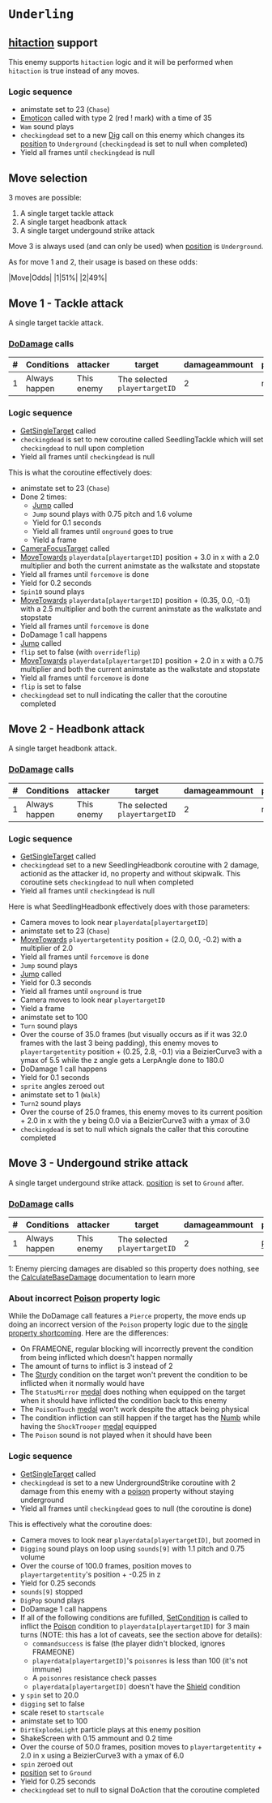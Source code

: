 # `Underling`

## [hitaction](../../Battle%20flow/Update%20flows/Controlled%20flow.md#enemies-hitaction) support
This enemy supports `hitaction` logic and it will be performed when `hitaction` is true instead of any moves.

### Logic sequence

- animstate set to 23 (`Chase`)
- [Emoticon](../../../Entities/EntityControl/EntityControl%20Methods.md#emoticon) called with type 2 (red ! mark) with a time of 35
- `Wam` sound plays
- `checkingdead` set to a new [Dig](../Dig.md) call on this enemy which changes its [position](../../Actors%20states/BattlePosition.md) to `Underground` (`checkingdead` is set to null when completed)
- Yield all frames until `checkingdead` is null

## Move selection
3 moves are possible:

1. A single target tackle attack
2. A single target headbonk attack
3. A single target undergound strike attack

Move 3 is always used (and can only be used) when [position](../../Actors%20states/BattlePosition.md) is `Underground`.

As for move 1 and 2, their usage is based on these odds:

|Move|Odds|
|1|51%|
|2|49%|

## Move 1 - Tackle attack
A single target tackle attack.

### [DoDamage](../../Damage%20pipeline/DoDamage.md) calls

|#|Conditions|attacker|target|damageammount|property|overrides|block|
|-:|---|---|---|---|---|---|---|
|1|Always happen|This enemy|The selected `playertargetID`|2|null|null|`commandsuccess`|

### Logic sequence

- [GetSingleTarget](../../Actors%20states/Targetting/GetRandomAvaliablePlayer.md#getsingletarget) called
- `checkingdead` is set to new coroutine called SeedlingTackle which will set `checkingdead` to null upon completion
- Yield all frames until `checkingdead` is null

This is what the coroutine effectively does:

- animstate set to 23 (`Chase`)
- Done 2 times:
    - [Jump](../../../Entities/EntityControl/EntityControl%20Methods.md#jump) called
    - `Jump` sound plays with 0.75 pitch and 1.6 volume
    - Yield for 0.1 seconds
    - Yield all frames until `onground` goes to true
    - Yield a frame
- [CameraFocusTarget](../../Visual%20rendering/CameraFocusTarget.md) called
- [MoveTowards](../../../Entities/EntityControl/EntityControl%20Methods.md#movetowards) `playerdata[playertargetID]` position + 3.0 in x with a 2.0 multiplier and both the current animstate as the walkstate and stopstate
- Yield all frames until `forcemove` is done
- Yield for 0.2 seconds
- `Spin10` sound plays
- [MoveTowards](../../../Entities/EntityControl/EntityControl%20Methods.md#movetowards) `playerdata[playertargetID]` position + (0.35, 0.0, -0.1) with a 2.5 multiplier and both the current animstate as the walkstate and stopstate
- Yield all frames until `forcemove` is done
- DoDamage 1 call happens
- [Jump](../../../Entities/EntityControl/EntityControl%20Methods.md#jump) called
- `flip` set to false (with `overrideflip`)
- [MoveTowards](../../../Entities/EntityControl/EntityControl%20Methods.md#movetowards) `playerdata[playertargetID]` position + 2.0 in x with a 0.75 multiplier and both the current animstate as the walkstate and stopstate
- Yield all frames until `forcemove` is done
- `flip` is set to false
- `checkingdead` set to null indicating the caller that the coroutine completed

## Move 2 - Headbonk attack
A single target headbonk attack.

### [DoDamage](../../Damage%20pipeline/DoDamage.md) calls

|#|Conditions|attacker|target|damageammount|property|overrides|block|
|-:|---|---|---|---|---|---|---|
|1|Always happen|This enemy|The selected `playertargetID`|2|null|null|`commandsuccess`|

### Logic sequence

- [GetSingleTarget](../../Actors%20states/Targetting/GetRandomAvaliablePlayer.md#getsingletarget) called
- `checkingdead` set to a new SeedlingHeadbonk coroutine with 2 damage, actionid as the attacker id, no property and without skipwalk. This coroutine sets `checkingdead` to null when completed
- Yield all frames until `checkingdead` is null

Here is what SeedlingHeadbonk effectively does with those parameters:

- Camera moves to look near `playerdata[playertargetID]`
- animstate set to 23 (`Chase`)
- [MoveTowards](../../../Entities/EntityControl/EntityControl%20Methods.md#movetowards) `playertargetentity` position + (2.0, 0.0, -0.2) with a multiplier of 2.0
- Yield all frames until `forcemove` is done
- `Jump` sound plays
- [Jump](../../../Entities/EntityControl/EntityControl%20Methods.md#jump) called
- Yield for 0.3 seconds
- Yield all frames until `onground` is true
- Camera moves to look near `playertargetID`
- Yield a frame
- animstate set to 100
- `Turn` sound plays
- Over the course of 35.0 frames (but visually occurs as if it was 32.0 frames with the last 3 being padding), this enemy moves to `playertargetentity` position + (0.25, 2.8, -0.1) via a BeizierCurve3 with a ymax of 5.5 while the z angle gets a LerpAngle done to 180.0
- DoDamage 1 call happens
- Yield for 0.1 seconds
- `sprite` angles zeroed out
- animstate set to 1 (`Walk`)
- `Turn2` sound plays
- Over the course of 25.0 frames, this enemy moves to its current position + 2.0 in x with the y being 0.0 via a BeizierCurve3 with a ymax of 3.0
- `checkingdead` is set to null which signals the caller that this coroutine completed

## Move 3 - Undergound strike attack
A single target undergound strike attack. [position](../../Actors%20states/BattlePosition.md) is set to `Ground` after.

### [DoDamage](../../Damage%20pipeline/DoDamage.md) calls

|#|Conditions|attacker|target|damageammount|property|overrides|block|
|-:|---|---|---|---|---|---|---|
|1|Always happen|This enemy|The selected `playertargetID`|2|[Pierce](../../Damage%20pipeline/AttackProperty.md)<sup>1</sup>|null|`commandsuccess`|

1: Enemy piercing damages are disabled so this property does nothing, see the [CalculateBaseDamage](../../Damage%20pipeline/CalculateBaseDamage.md#piercing) documentation to learn more

### About incorrect [Poison](../../Damage%20pipeline/AttackProperty.md) property logic
While the DoDamage call features a `Pierce` property, the move ends up doing an incorrect version of the `Poison` property logic due to the [single property shortcoming](../../Damage%20pipeline/Known%20design%20issues.md#it-is-impossible-to-call-dodamage-using-multiple-attackproperty). Here are the differences:

- On FRAMEONE, regular blocking will incorrectly prevent the condition from being inflicted which doesn't happen normally
- The amount of turns to inflict is 3 instead of 2
- The [Sturdy](../../Actors%20states/BattleCondition/Sturdy.md) condition on the target won't prevent the condition to be inflicted when it normally would have
- The `StatusMirror` [medal](../../../Enums%20and%20IDs/Medal.md) does nothing when equipped on the target when it should have inflicted the condition back to this enemy
- The `PoisonTouch` [medal](../../../Enums%20and%20IDs/Medal.md) won't work despite the attack being physical
- The condition infliction can still happen if the target has the [Numb](../../Actors%20states/BattleCondition/Numb.md) while having the `ShockTrooper` [medal](../../../Enums%20and%20IDs/Medal.md) equipped
- The `Poison` sound is not played when it should have been

### Logic sequence

- [GetSingleTarget](../../Actors%20states/Targetting/GetRandomAvaliablePlayer.md#getsingletarget) called
- `checkingdead` is set to a new UndergroundStrike coroutine with 2 damage from this enemy with a [poison](../../Damage%20pipeline/AttackProperty.md) property without staying underground
- Yield all frames until `checkingdead` goes to null (the coroutine is done)

This is effectively what the coroutine does:

- Camera moves to look near `playerdata[playertargetID]`, but zoomed in
- `Digging` sound plays on loop using `sounds[9]` with 1.1 pitch and 0.75 volume
- Over the course of 100.0 frames, position moves to `playertargetentity`'s position + -0.25 in z
- Yield for 0.25 seconds
- `sounds[9]` stopped
- `DigPop` sound plays
- DoDamage 1 call happens
- If all of the following conditions are fufilled, [SetCondition](../../Actors%20states/Conditions%20methods/SetCondition.md) is called to inflict the [Poison](../../Actors%20states/BattleCondition/Poison.md) condition to `playerdata[playertargetID]` for 3 main turns (NOTE: this has a lot of caveats, see the section above for details):
    - `commandsuccess` is false (the player didn't blocked, ignores FRAMEONE)
    - `playerdata[playertargetID]`'s `poisonres` is less than 100 (it's not immune)
    - A `poisonres` resistance check passes
    - `playerdata[playertargetID]` doesn't have the [Shield](../../Actors%20states/BattleCondition/Shield.md) condition
- y `spin` set to 20.0
- `digging` set to false
- scale reset to `startscale`
- animstate set to 100
- `DirtExplodeLight` particle plays at this enemy position
- ShakeScreen with 0.15 ammount and 0.2 time
- Over the course of 50.0 frames, position moves to `playertargetentity` + 2.0 in x using a BeizierCurve3 with a ymax of 6.0
- `spin` zeroed out
- [position](../../Actors%20states/BattlePosition.md) set to `Ground`
- Yield for 0.25 seconds
- `checkingdead` set to null to signal DoAction that the coroutine completed
